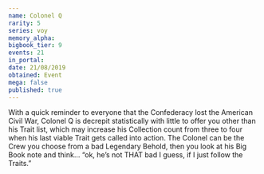 ```yaml
---
name: Colonel Q
rarity: 5
series: voy
memory_alpha:
bigbook_tier: 9
events: 21
in_portal:
date: 21/08/2019
obtained: Event
mega: false
published: true
---
```


With a quick reminder to everyone that the Confederacy lost the American Civil War, Colonel Q is decrepit statistically with little to offer you other than his Trait list, which may increase his Collection count from three to four when his last viable Trait gets called into action. The Colonel can be the Crew you choose from a bad Legendary Behold, then you look at his Big Book note and think… “ok, he’s not THAT bad I guess, if I just follow the Traits.”
